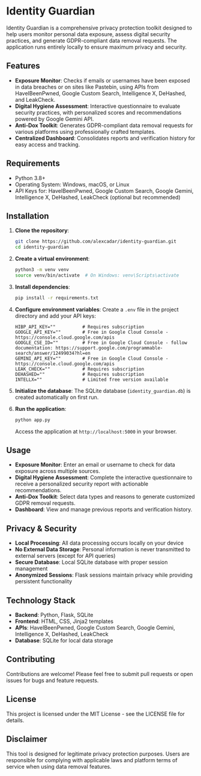 # Identity Guardian

Identity Guardian is a comprehensive privacy protection toolkit designed to help users monitor personal data exposure, assess digital security practices, and generate GDPR-compliant data removal requests. The application runs entirely locally to ensure maximum privacy and security.

## Features

- **Exposure Monitor**: Checks if emails or usernames have been exposed in data breaches or on sites like Pastebin, using APIs from HaveIBeenPwned, Google Custom Search, Intelligence X, DeHashed, and LeakCheck.
- **Digital Hygiene Assessment**: Interactive questionnaire to evaluate security practices, with personalized scores and recommendations powered by Google Gemini API.
- **Anti-Dox Toolkit**: Generates GDPR-compliant data removal requests for various platforms using professionally crafted templates.
- **Centralized Dashboard**: Consolidates reports and verification history for easy access and tracking.

## Requirements

- Python 3.8+
- Operating System: Windows, macOS, or Linux
- API Keys for: HaveIBeenPwned, Google Custom Search, Google Gemini, Intelligence X, DeHashed, LeakCheck (optional but recommended)

## Installation

1. **Clone the repository**:
   ```bash
   git clone https://github.com/alexcadar/identity-guardian.git
   cd identity-guardian
   ```

2. **Create a virtual environment**:
   ```bash
   python3 -m venv venv
   source venv/bin/activate  # On Windows: venv\Scripts\activate
   ```

3. **Install dependencies**:
   ```bash
   pip install -r requirements.txt
   ```

4. **Configure environment variables**:
   Create a `.env` file in the project directory and add your API keys:
   ```plaintext
   HIBP_API_KEY=""          # Requires subscription
   GOOGLE_API_KEY=""        # Free in Google Cloud Console - https://console.cloud.google.com/apis
   GOOGLE_CSE_ID=""         # Free in Google Cloud Console - follow documentation: https://support.google.com/programmable-search/answer/12499034?hl=en
   GEMINI_API_KEY=""        # Free in Google Cloud Console - https://console.cloud.google.com/apis
   LEAK_CHECK=""            # Requires subscription
   DEHASHED=""              # Requires subscription
   INTELLX=""               # Limited free version available
   ```

5. **Initialize the database**:
   The SQLite database (`identity_guardian.db`) is created automatically on first run.

6. **Run the application**:
   ```bash
   python app.py
   ```
   Access the application at `http://localhost:5000` in your browser.

## Usage

- **Exposure Monitor**: Enter an email or username to check for data exposure across multiple sources.
- **Digital Hygiene Assessment**: Complete the interactive questionnaire to receive a personalized security report with actionable recommendations.
- **Anti-Dox Toolkit**: Select data types and reasons to generate customized GDPR removal requests.
- **Dashboard**: View and manage previous reports and verification history.

## Privacy & Security

- **Local Processing**: All data processing occurs locally on your device
- **No External Data Storage**: Personal information is never transmitted to external servers (except for API queries)
- **Secure Database**: Local SQLite database with proper session management
- **Anonymized Sessions**: Flask sessions maintain privacy while providing persistent functionality

## Technology Stack

- **Backend**: Python, Flask, SQLite
- **Frontend**: HTML, CSS, Jinja2 templates
- **APIs**: HaveIBeenPwned, Google Custom Search, Google Gemini, Intelligence X, DeHashed, LeakCheck
- **Database**: SQLite for local data storage

## Contributing

Contributions are welcome! Please feel free to submit pull requests or open issues for bugs and feature requests.

## License

This project is licensed under the MIT License - see the LICENSE file for details.

## Disclaimer

This tool is designed for legitimate privacy protection purposes. Users are responsible for complying with applicable laws and platform terms of service when using data removal features.
